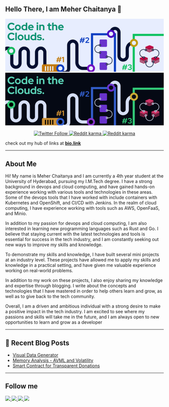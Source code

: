 ## Hello There, I am Meher Chaitanya 👋 
<p align="center">
  <a href="https://ceoldevs.github.io/#gh-light-mode-only" target="_blank">
    <img src="./cover-light.png" alt="CEOL">
  </a>
  <a href="https://ceoldevs.github.io/#gh-dark-mode-only" target="_blank">
    <img src="./cover-dark.png" alt="CEOL" >
  </a>
</p>
<p align="center">
   <a href="https://twitter.com/smc181002">
     <img alt="Twitter Follow" src="https://img.shields.io/twitter/follow/smc181002?style=for-the-badge&color=09f&logo=twitter&label=@smc181002">
  </a>
   <a href="https://www.reddit.com/user/smc181002">
     <img alt="Reddit karma" src="https://img.shields.io/reddit/user-karma/combined/smc181002?style=for-the-badge">
  </a>
   <a href="https://github.com/smc181002">
     <img alt="Reddit karma" src="https://img.shields.io/github/watchers/smc181002/smc181002?label=github%20watchers&style=for-the-badge">
   </a>
</p>

check out my hub of links at [**bio.link**](https://smc181002.bio.link/)

---

## About Me

Hi! My name is Meher Chaitanya and I am currently a 4th year student at the University of Hyderabad, pursuing my I.M.Tech degree. I have a strong background in devops and cloud computing, and have gained hands-on experience working with various tools and technologies in these areas. Some of the devops tools that I have worked with include containers with Kubernetes and OpenShift, and CI/CD with Jenkins. In the realm of cloud computing, I have experience working with tools such as AWS, OpenFaaS, and Minio.

In addition to my passion for devops and cloud computing, I am also interested in learning new programming languages such as Rust and Go. I believe that staying current with the latest technologies and tools is essential for success in the tech industry, and I am constantly seeking out new ways to improve my skills and knowledge.

To demonstrate my skills and knowledge, I have built several mini projects at an industry level. These projects have allowed me to apply my skills and knowledge in a practical setting, and have given me valuable experience working on real-world problems.

In addition to my work on these projects, I also enjoy sharing my knowledge and expertise through blogging. I write about the concepts and technologies that I have mastered in order to help others learn and grow, as well as to give back to the tech community.

Overall, I am a driven and ambitious individual with a strong desire to make a positive impact in the tech industry. I am excited to see where my passions and skills will take me in the future, and I am always open to new opportunities to learn and grow as a developer

---

## 📕 Recent Blog Posts

<!-- BLOG-POST-LIST:START -->
- [Visual Data Generator](https://smc181002.github.io/work/visual-data-generator/)
- [Memory Analysis - AVML and Volatility](https://smc181002.github.io/work/avml-and-volatility3/)
- [Smart Contract for Transparent Donations](https://smc181002.github.io/work/transparent-charity-donations/)
<!-- BLOG-POST-LIST:END -->

---

## Follow me
<a href="https://twitter.com/smc181002">
  <img src="https://img.icons8.com/fluent/48/000000/twitter.png"/>
</a>
<a href="https://www.linkedin.com/in/meher-chaitanya-341567193/">
  <img src="https://img.icons8.com/color/48/000000/linkedin.png"/>
</a>
<a href="https://www.instagram.com/smc181002/">  
  <img src="https://img.icons8.com/fluent/48/000000/instagram-new.png"/>
</a>
<a href="https://www.reddit.com/user/smc181002/">  
  <img src="https://img.icons8.com/color/48/000000/reddit.png"/>
</a>
